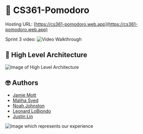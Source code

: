 # 🍅 CS361-Pomodoro

Hosting URL: [https://cs361-pomodoro.web.app](https://cs361-pomodoro.web.app)

Sprint 3 video: 
<img src='pomo.mp4' title='Video Walkthrough' width='' alt='Video Walkthrough' />

## :construction: High Level Architecture
![Image of High Level Architecture](https://github.com/maldz3/CS361-Pomodoro/blob/master/high_level_architecture.png)

## 🤓 Authors
- [Jamie Mott](https://github.com/jamiemott)
- [Maliha Syed](https://github.com/maldz3)
- [Noah Johnston](https://github.com/NDJ-1701)
- [Leonard LoBiondo](https://github.com/Len-LoBo)
- [Justin Lin](https://github.com/jlin88)

![Image which represents our experience](https://github.com/maldz3/CS361-Pomodoro/blob/master/experience.png)
